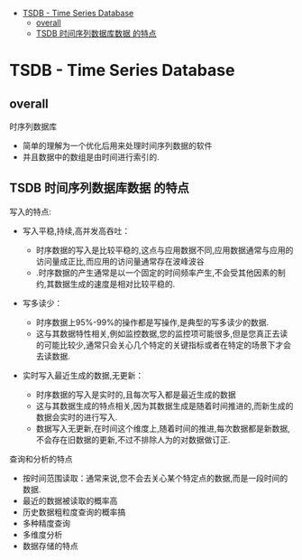 - [TSDB - Time Series Database](#tsdb---time-series-database)
  - [overall](#overall)
  - [TSDB 时间序列数据库数据 的特点](#tsdb-时间序列数据库数据-的特点)


# TSDB - Time Series Database


## overall


时序列数据库
- 简单的理解为一个优化后用来处理时间序列数据的软件
- 并且数据中的数组是由时间进行索引的.



## TSDB 时间序列数据库数据 的特点

写入的特点:
- 写入平稳,持续,高并发高吞吐：
  - 时序数据的写入是比较平稳的,这点与应用数据不同,应用数据通常与应用的访问量成正比,而应用的访问量通常存在波峰波谷
  - .时序数据的产生通常是以一个固定的时间频率产生,不会受其他因素的制约,其数据生成的速度是相对比较平稳的.

- 写多读少：
  - 时序数据上95%-99%的操作都是写操作,是典型的写多读少的数据.
  - 这与其数据特性相关,例如监控数据,您的监控项可能很多,但是您真正去读的可能比较少,通常只会关心几个特定的关键指标或者在特定的场景下才会去读数据.

- 实时写入最近生成的数据,无更新：
  - 时序数据的写入是实时的,且每次写入都是最近生成的数据
  - 这与其数据生成的特点相关,因为其数据生成是随着时间推进的,而新生成的数据会实时的进行写入.
  - 数据写入无更新,在时间这个维度上,随着时间的推进,每次数据都是新数据,不会存在旧数据的更新,不过不排除人为的对数据做订正.

查询和分析的特点
- 按时间范围读取：通常来说,您不会去关心某个特定点的数据,而是一段时间的数据.
- 最近的数据被读取的概率高
- 历史数据粗粒度查询的概率搞
- 多种精度查询
- 多维度分析
- 数据存储的特点
